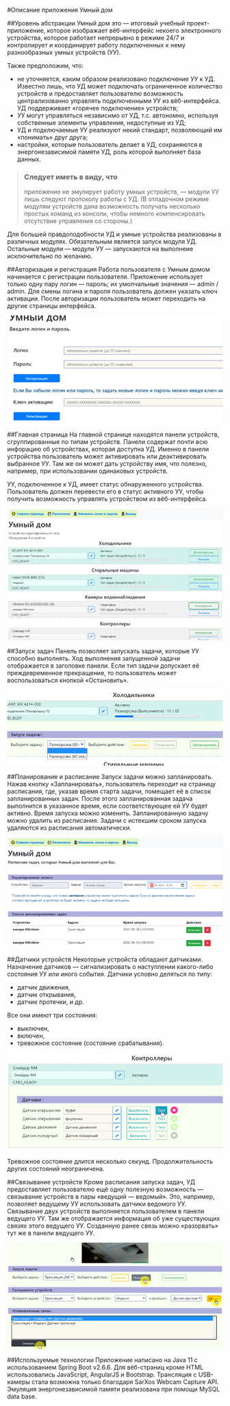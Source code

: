 #Описание приложения Умный дом

##Уровень абстракции
Умный дом это — итоговый учебный проект-приложение, которое изображает вёб-интерфейс некоего электронного устройства, которое работает непрерывно в режиме 24/7 и контролирует и координирует работу подключенных к нему разнообразных умных устройств (УУ). 

Также предположим, что:
* не уточняется, каким образом реализовано подключение УУ к УД. Известно лишь, что УД может подключать ограниченное количество устройств и предоставляет пользователю возможность централизованно управлять подключенными УУ из вёб-интерфейса. УД поддерживает «горячее подключение» устройств;
* УУ могут управляться независимо от УД, т.с. автономно, используя собственные элементы управления, недоступные из УД;
* УД и подключаемые УУ реализуют некий стандарт, позволяющий им «понимать» друг друга;
* настройки, которые пользователь делает в УД, сохраняются в энергонезависимой памяти УД, роль которой выполняет база данных.

> ### Следует иметь в виду, что
> приложение не эмулирует работу умных устройств, — модули УУ лишь следуют протоколу работы с УД. (В отладочном режиме модулям устройств дана возможность получать несколько простых команд из консоли, чтобы немного компенсировать отсутствие управления со стороны.)

Для большей правдоподобности УД и умные устройства реализованы в различных модулях. Обязательным является запуск модуля УД. Остальные модули — модули УУ — запускаются на выполнеие исключительно по желанию.

##Авторизация и регистрация
Работа пользователя с Умным домом начинается с регистрации пользователя. Приложение использует только одну пару логин — пароль; их умолчальные значения — admin / admin. Для смены логина и пароля пользователь должен указать ключ активации. После авторизации пользователь может переходить на другие страницы интерфейса.

![Страница регистрации и авторизации](screenshots\registration-and-authorization.png)

##Главная страница
На главной странице находятся панели устройств, сгруппированные по типам устройств. Панели содержат почти всю инфорацию об устройствах, которая доступна УД. Именно в панели устройства пользователь может активировать или деактивировать выбранное УУ. Там же он может дать устройству имя, что полезно, например, при использовании одинаковых устройств.

УУ, подключенное к УД, имеет статус обнаруженного устройства. Пользователь должен перевести его в статус активного УУ, чтобы получить возможность управлять устройством из вёб-интерфейса.

![Главная страница](screenshots\main-page.png)

##Запуск задач
Панель позволяет запускать задачи, которые УУ способно выполнять. Ход выполнения запущенной задачи отображается в заголовке панели. Если тип задачи допускает её преждевременное прекращение, то пользователь может воспользоваться кнопкой «Остановить».

![Запуск задачи](screenshots\running-task.png)

##Планирование и расписание
Запуск задачи можно запланировать. Нажав кнопку «Запланировать», пользователь переходит на страницу расписания, где, указав время старта задачи, помещает её в список запланированных задач. После этого запланированная задача выполнится в указанное время, если соответствующее ей УУ будет активно. Время запуска можно изменить. Запланированную задачу можно удалить из расписания. Задачи с истекшим сроком запуска удаляются из расписания автоматически.

![Планирование запуска задачи](screenshots\schedule-page.png)

##Датчики устройств
Некоторые устройста обладают датчиками. Назначение датчиков — сигнализировать о наступлении какого-либо состояния УУ или иного события. Датчики условно деляться по типу: 
* датчик движения, 
* датчик открывания,
* датчик протечки, и др.

Все они имеют три состояния:
* выключен,
* включен,
* тревожное состояние (состояние срабатывания).

![Управление датчиками](screenshots\sensors-testing.png)

Тревожное состояние длится несколько секунд. Продолжительность других состояний неограничена.

##Связывание устройств
Кроме расписания запуска задач, УД предоставляет пользователю ещё одну полезную возможность — связывание устройств в пары «ведущий — ведомый». Это, например, позволяет ведущему УУ использовать датчики ведомого УУ. Связывание двух устройств выполняется пользователем в панели ведущего УУ. Там же отображается информация об уже существующих связях этого ведущего УУ. Созданную ранее связь можно «разорвать» тут же в панели ведущего УУ.

![Связывание устройств](screenshots\devices-binding.png)

##Используемые технологии
Приложение написано на Java 11 с использованием Spring Boot v2.6.6. Для вёб-страниц кроме HTML использовались JavaScript, AngularJS и Bootstrap. Трансляция с USB-камеры стала возможна  только благодаря SarXos Webcam Capture API. Эмуляция энергонезависимой памяти реализована при помощи MySQL data base.
